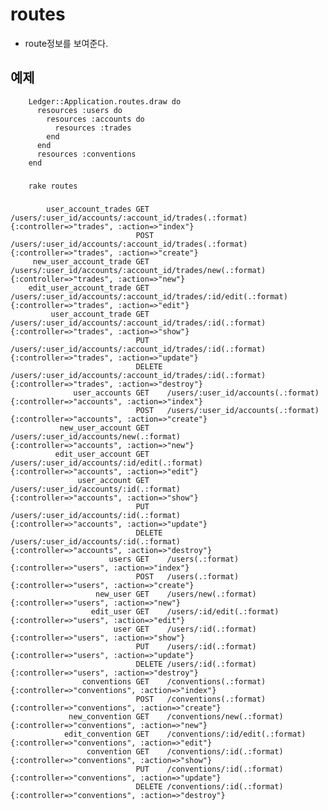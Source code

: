 # routes
 * route정보를 보여준다.

## 예제
        Ledger::Application.routes.draw do
          resources :users do
            resources :accounts do
              resources :trades
            end
          end
          resources :conventions
        end
### 
        rake routes
###
            user_account_trades GET    /users/:user_id/accounts/:account_id/trades(.:format)          {:controller=>"trades", :action=>"index"}
                                POST   /users/:user_id/accounts/:account_id/trades(.:format)          {:controller=>"trades", :action=>"create"}
         new_user_account_trade GET    /users/:user_id/accounts/:account_id/trades/new(.:format)      {:controller=>"trades", :action=>"new"}
        edit_user_account_trade GET    /users/:user_id/accounts/:account_id/trades/:id/edit(.:format) {:controller=>"trades", :action=>"edit"}
             user_account_trade GET    /users/:user_id/accounts/:account_id/trades/:id(.:format)      {:controller=>"trades", :action=>"show"}
                                PUT    /users/:user_id/accounts/:account_id/trades/:id(.:format)      {:controller=>"trades", :action=>"update"}
                                DELETE /users/:user_id/accounts/:account_id/trades/:id(.:format)      {:controller=>"trades", :action=>"destroy"}
                  user_accounts GET    /users/:user_id/accounts(.:format)                             {:controller=>"accounts", :action=>"index"}
                                POST   /users/:user_id/accounts(.:format)                             {:controller=>"accounts", :action=>"create"}
               new_user_account GET    /users/:user_id/accounts/new(.:format)                         {:controller=>"accounts", :action=>"new"}
              edit_user_account GET    /users/:user_id/accounts/:id/edit(.:format)                    {:controller=>"accounts", :action=>"edit"}
                   user_account GET    /users/:user_id/accounts/:id(.:format)                         {:controller=>"accounts", :action=>"show"}
                                PUT    /users/:user_id/accounts/:id(.:format)                         {:controller=>"accounts", :action=>"update"}
                                DELETE /users/:user_id/accounts/:id(.:format)                         {:controller=>"accounts", :action=>"destroy"}
                          users GET    /users(.:format)                                               {:controller=>"users", :action=>"index"}
                                POST   /users(.:format)                                               {:controller=>"users", :action=>"create"}
                       new_user GET    /users/new(.:format)                                           {:controller=>"users", :action=>"new"}
                      edit_user GET    /users/:id/edit(.:format)                                      {:controller=>"users", :action=>"edit"}
                           user GET    /users/:id(.:format)                                           {:controller=>"users", :action=>"show"}
                                PUT    /users/:id(.:format)                                           {:controller=>"users", :action=>"update"}
                                DELETE /users/:id(.:format)                                           {:controller=>"users", :action=>"destroy"}
                    conventions GET    /conventions(.:format)                                         {:controller=>"conventions", :action=>"index"}
                                POST   /conventions(.:format)                                         {:controller=>"conventions", :action=>"create"}
                 new_convention GET    /conventions/new(.:format)                                     {:controller=>"conventions", :action=>"new"}
                edit_convention GET    /conventions/:id/edit(.:format)                                {:controller=>"conventions", :action=>"edit"}
                     convention GET    /conventions/:id(.:format)                                     {:controller=>"conventions", :action=>"show"}
                                PUT    /conventions/:id(.:format)                                     {:controller=>"conventions", :action=>"update"}
                                DELETE /conventions/:id(.:format)                                     {:controller=>"conventions", :action=>"destroy"}
